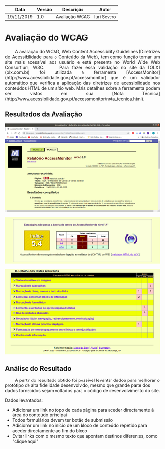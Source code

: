 | Data | Versão | Descrição | Autor |
| --- | --- | --- | --- |
| 19/11/2019 | 1.0 | Avaliação WCAG  | Iuri Severo |

# Avaliação do WCAG

<p align="justify"> &emsp;&emsp;
A avaliação do WCAG, Web Content Accessibility Guidelines (Diretrizes de Acessibilidade para o Conteúdo da Web), tem como função tornar um site mais acessível aos usuário e está presente no World Wide Web Consortium, W3C.
&emsp;&emsp;
Para fazer essa validação no site da [OLX](olx.com.br) foi utilizada a ferramenta [AccessMonitor](http://www.acessibilidade.gov.pt/accessmonitor) que é um validador automático que verifica a aplicação das diretrizes de acessibilidade nos conteúdos HTML de um sítio web. Mais detalhes sobre a ferramenta podem ser vistos em sua [Nota Técnica](http://www.acessibilidade.gov.pt/accessmonitor/nota_tecnica.html).
</p>

## Resultados da Avaliação

![Resultado AccessMonitor parte 1](https://raw.githubusercontent.com/Interacao-Humano-Computador/2019.2-OLX/master/img/avaliacao_WCAG/accessMonitor1.png)

![Resultado AccessMonitor parte 2](https://raw.githubusercontent.com/Interacao-Humano-Computador/2019.2-OLX/master/img/avaliacao_WCAG/accessMonitor2.png)

![Resultado AccessMonitor parte 3](https://raw.githubusercontent.com/Interacao-Humano-Computador/2019.2-OLX/master/img/avaliacao_WCAG/accessMonitor3.png)

## Análise do Resultado

<p align=justify"> &emsp;&emsp;
A partir do resultado obtido foi possível levantar dados para melhorar o protótipo de alta fidelidade desenvolvido, mesmo que grande parte dos dados fornecidos sejam voltados para o código de desenvolvimento do site.
</p>

Dados levantados:

* Adicionar um link no topo de cada página para aceder directamente à área do conteúdo principal
* Todos formulários devem ter botão de submissão
* Adicionar um link no início de um bloco de conteúdo repetido para aceder directamente ao fim do bloco
* Evitar links com o mesmo texto que apontam destinos diferentes, como "clique aqui"
